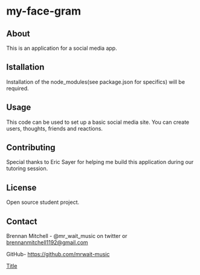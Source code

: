 # my-face-gram

## About 
This is an application for a social media app. 

## Istallation
Installation of the node_modules(see package.json for specifics) will be required.

## Usage
This code can be used to set up a basic social media site. You can create users, thoughts, friends and reactions.

## Contributing
Special thanks to Eric Sayer for helping me build this application during our tutoring session.

## License
Open source student project.

## Contact
Brennan Mitchell - @mr_wait_music on twitter or brennanmitchell1192@gmail.com

GitHub- https://github.com/mrwait-music

[Title](<../Screen Recording 2024-02-17 at 12.15.23 PM.mov>)
